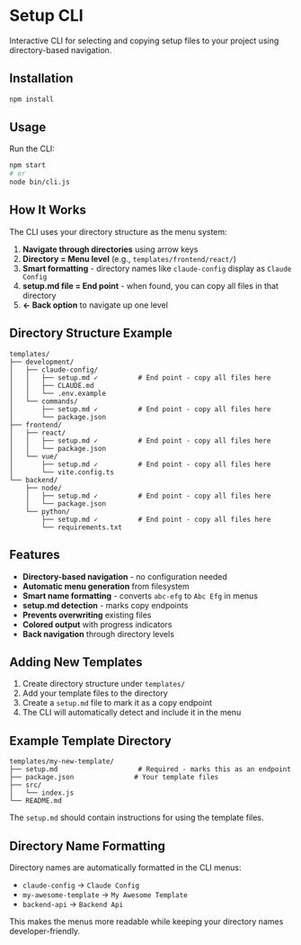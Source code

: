 # Setup CLI

Interactive CLI for selecting and copying setup files to your project using directory-based navigation.

## Installation

```bash
npm install
```

## Usage

Run the CLI:

```bash
npm start
# or
node bin/cli.js
```

## How It Works

The CLI uses your directory structure as the menu system:

1. **Navigate through directories** using arrow keys
2. **Directory = Menu level** (e.g., `templates/frontend/react/`)  
3. **Smart formatting** - directory names like `claude-config` display as `Claude Config`
4. **setup.md file = End point** - when found, you can copy all files in that directory
5. **← Back option** to navigate up one level

## Directory Structure Example

```
templates/
├── development/
│   ├── claude-config/
│   │   ├── setup.md ✓          # End point - copy all files here
│   │   ├── CLAUDE.md
│   │   └── .env.example
│   └── commands/
│       ├── setup.md ✓          # End point - copy all files here
│       └── package.json
├── frontend/
│   ├── react/
│   │   ├── setup.md ✓          # End point - copy all files here
│   │   └── package.json
│   └── vue/
│       ├── setup.md ✓          # End point - copy all files here
│       └── vite.config.ts
└── backend/
    ├── node/
    │   ├── setup.md ✓          # End point - copy all files here
    │   └── package.json
    └── python/
        ├── setup.md ✓          # End point - copy all files here
        └── requirements.txt
```

## Features

- **Directory-based navigation** - no configuration needed
- **Automatic menu generation** from filesystem
- **Smart name formatting** - converts `abc-efg` to `Abc Efg` in menus
- **setup.md detection** - marks copy endpoints
- **Prevents overwriting** existing files
- **Colored output** with progress indicators
- **Back navigation** through directory levels

## Adding New Templates

1. Create directory structure under `templates/`
2. Add your template files to the directory
3. Create a `setup.md` file to mark it as a copy endpoint
4. The CLI will automatically detect and include it in the menu

## Example Template Directory

```
templates/my-new-template/
├── setup.md                    # Required - marks this as an endpoint
├── package.json               # Your template files
├── src/
│   └── index.js
└── README.md
```

The `setup.md` should contain instructions for using the template files.

## Directory Name Formatting

Directory names are automatically formatted in the CLI menus:
- `claude-config` → `Claude Config`
- `my-awesome-template` → `My Awesome Template`
- `backend-api` → `Backend Api`

This makes the menus more readable while keeping your directory names developer-friendly.